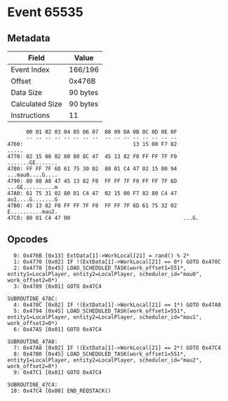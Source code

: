 # Event 65535

## Metadata

| Field           | Value    |
|-----------------|----------|
| Event Index     | 166/196  |
| Offset          | 0x476B   |
| Data Size       | 90 bytes |
| Calculated Size | 90 bytes |
| Instructions    | 11       |

```
      00 01 02 03 04 05 06 07  08 09 0A 0B 0C 0D 0E 0F
      -- -- -- -- -- -- -- --  -- -- -- -- -- -- -- --
4760:                                   13 15 00 F7 82             .....
4770: 02 15 00 02 80 80 8C 47  45 13 82 F0 FF FF 7F F0  .......GE.......
4780: FF FF 7F 6D 61 75 30 02  80 01 C4 47 02 15 00 94  ...mau0....G....
4790: 80 80 A8 47 45 13 82 F0  FF FF 7F F0 FF FF 7F 6D  ...GE..........m
47A0: 61 75 31 02 80 01 C4 47  02 15 00 F7 82 80 C4 47  au1....G.......G
47B0: 45 13 82 F0 FF FF 7F F0  FF FF 7F 6D 61 75 32 02  E..........mau2.
47C0: 80 01 C4 47 00                                    ...G.           
```

## Opcodes

```
  0: 0x476B [0x13] ExtData[1]->WorkLocal[21] = rand() % 2*
  1: 0x4770 [0x02] IF !(ExtData[1]->WorkLocal[21] == 0*) GOTO 0x478C
  2: 0x4778 [0x45] LOAD_SCHEDULED_TASK(work_offset1=551*, entity1=LocalPlayer, entity2=LocalPlayer, scheduler_id="mau0", work_offset2=0*)
  3: 0x4789 [0x01] GOTO 0x47C4

SUBROUTINE_478C:
  4: 0x478C [0x02] IF !(ExtData[1]->WorkLocal[21] == 1*) GOTO 0x47A8
  5: 0x4794 [0x45] LOAD_SCHEDULED_TASK(work_offset1=551*, entity1=LocalPlayer, entity2=LocalPlayer, scheduler_id="mau1", work_offset2=0*)
  6: 0x47A5 [0x01] GOTO 0x47C4

SUBROUTINE_47A8:
  7: 0x47A8 [0x02] IF !(ExtData[1]->WorkLocal[21] == 2*) GOTO 0x47C4
  8: 0x47B0 [0x45] LOAD_SCHEDULED_TASK(work_offset1=551*, entity1=LocalPlayer, entity2=LocalPlayer, scheduler_id="mau2", work_offset2=0*)
  9: 0x47C1 [0x01] GOTO 0x47C4

SUBROUTINE_47C4:
 10: 0x47C4 [0x00] END_REQSTACK()
```
